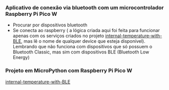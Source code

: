 ### Aplicativo de conexão via bluetooth com um microcontrolador Raspberry Pi Pico W

 - Procurar por dispositivos bluetooth
 - Se conecta ao raspberry ( a lógica criada aqui foi feita para funcionar apenas com os serviços criados no projeto [internal-temperature-with-BLE](https://github.com/kauemurakami/internal-temperature-with-BLE), mas lê o nome de qualquer device que esteja disponível).<br/>
 Lembrando que não funciona com dispositivos que só possuem o Bluetooth Classic, mas sim com dispositivos BLE (Bluetooth Low Energy)

### Projeto em MicroPython com Raspberry Pi Pico W
[internal-temperature-with-BLE](https://github.com/kauemurakami/internal-temperature-with-BLE)
